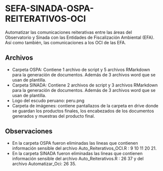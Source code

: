 # SEFA-SINADA-OSPA-REITERATIVOS-OCI
Automatizar las comunicaciones reiterativas entre las áreas del Observatorio y Sinada con las Entidades de Fiscalización Ambiental (EFA). Así como también, las comunicaciones a los OCI de las EFA.

## Archivos

- Carpeta OSPA: Contiene 1 archivo de script y 5 archivos RMarkdown para la generación de documentos. Además de 3 archivos word que se usan de plantilla.
- Carpeta SINADA: Contiene 2 archivos de script y 3 archivos RMarkdown para la generación de documentos. Además de 3 archivos word que se usan de plantilla.
- Logo del escudo peruano: peru.png
- Carpeta de imágenes: contiene pantallazos de la carpeta en drive donde se guardan los productos finales, los encabezados de los documentos generados y muestras del producto final.

## Observaciones
- En la carpeta OSPA fueron eliminadas las lineas que contienen información sensible del archivo Auto_Reiterativos_OCI.R : 9 10 11 20 21.
- En la carpeta SINADA fueron eliminadas las lineas que contienen información sensible del archivo Auto_Reiterativos.R : 26 37 y del archivo Automatizar_Oci: 26 35.
